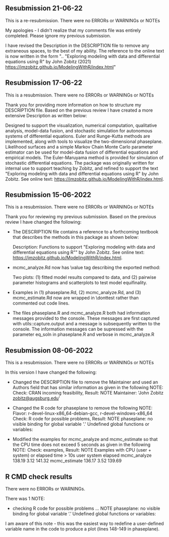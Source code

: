 ## Resubmission 21-06-22
This is a re-resubmission.
There were no ERRORs or WARNINGs or NOTEs

My apologies - I didn't realize that my comments file was entirely completed. Please ignore my previous submission.

I have revised the Description in the DESCRIPTION file to remove any extraneous spaces, to the best of my ability. The reference to the online text is now written in the form ".. "Exploring modeling with data and differential equations
     using R" by John Zobitz (2021) <https://jmzobitz.github.io/ModelingWithR/index.html>"
     
## Resubmission 17-06-22
This is a resubmission.
There were no ERRORs or WARNINGs or NOTEs

Thank you for providing more information on how to structure my DESCRIPTION file. Based on the previous review I have created a more extensive Description as written below:

  Designed to support the visualization, numerical computation, 
    qualitative analysis, model-data fusion, and stochastic simulation for 
    autonomous systems of differential equations. Euler and Runge-Kutta 
    methods are implemented, along with tools to visualize the two-dimensional
    phaseplane. Likelihood surfaces and a simple Markov Chain Monte Carlo 
    parameter estimator can be used for model-data fusion of differential 
    equations and empirical models. The Euler-Maruyama method is provided
    for simulation of stochastic differential equations. The package was 
    originally written for internal use to support teaching by Zobitz, and
    refined to support the text "Exploring modeling with data and 
    differential equations using R" by John Zobitz. See online text:
    <https://jmzobitz.github.io/ModelingWithR/index.html>.

## Resubmission 15-06-2022
This is a resubmission. 
There were no ERRORs or WARNINGs or NOTEs

Thank you for reviewing my previous submission. Based on the previous review I have changed the following:

- The DESCRIPTION file contains a reference to a forthcoming textbook that describes the methods in this package as shown below:

  Description: Functions to support "Exploring modeling with data and 
    differential equations using R"" by John Zobitz. See online text:
    <https://jmzobitz.github.io/ModelingWithR/index.html>.

- mcmc_analyze.Rd now has \value tag describing the exported method:

  Two plots: (1) fitted model results compared to data, and (2) pairwise parameter histograms and scatterplots to test model equifinality. 

- Examples in (1) phaseplane.Rd, (2) mcmc_analyze.Rd, and (3) mcmc_estimate.Rd now are wrapped in \donttest rather than commented out code lines.

- The files phaseplane.R and mcmc_analyze.R both had information messages provided to the console. These messages are first captured with utils::capture.output and a message is subsequently written to the console. The information messages can be supressed with the parameter eq_soln in phaseplane.R and verbose in mcmc_analyze.R


## Resubmission 08-06-2022
This is a resubmission. 
There were no ERRORs or WARNINGs or NOTEs

In this version I have changed the following:

* Changed the DESCRIPTION file to remove the Maintainer and used an Authors field that has similar information as given in the following NOTE:
Check: CRAN incoming feasibility, Result: NOTE
  Maintainer: 'John Zobitz <zobitz@augsburg.edu>'

* Changed the R code for phaseplane to remove the following NOTE:
Flavor: r-devel-linux-x86_64-debian-gcc, r-devel-windows-x86_64
Check: R code for possible problems, Result: NOTE
  phaseplane: no visible binding for global variable '.'
  Undefined global functions or variables:
  
* Modified the examples for mcmc_analyze and mcmc_estimate so that the CPU time does not exceed 5 seconds as given in the following NOTE:
  Check: examples, Result: NOTE
  Examples with CPU (user + system) or elapsed time > 10s
                  user system elapsed
  mcmc_analyze  138.19   3.12  141.32
  mcmc_estimate 136.17   3.52  139.69
  
## R CMD check results
There were no ERRORs or WARNINGs. 

There was 1 NOTE:

- checking R code for possible problems ... NOTE
  phaseplane: no visible binding for global variable ‘.’
  Undefined global functions or variables:
  
I am aware of this note - this was the easiest way to redefine a user-defined variable name in the code to produce a plot (lines 148-149 in phaseplane).
